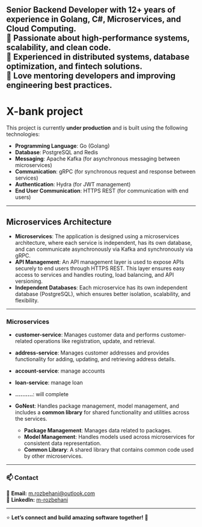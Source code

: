 
 **Senior Backend Developer** with 12+ years of experience in **Golang, C#, Microservices, and Cloud Computing**.  
🔹 Passionate about **high-performance systems, scalability, and clean code**.  
🔹 Experienced in **distributed systems, database optimization, and fintech solutions**.  
🔹 Love **mentoring developers** and improving **engineering best practices**.
---

# X-bank project

This project is currently **under production** and is built using the following technologies:

- **Programming Language**: Go (Golang)
- **Database**: PostgreSQL and Redis
- **Messaging**: Apache Kafka (for asynchronous messaging between microservices)
- **Communication**: gRPC (for synchronous request and response between services)
- **Authentication**: Hydra (for JWT management)
- **End User Communication**: HTTPS REST (for communication with end users)

---

## Microservices Architecture

- **Microservices**: The application is designed using a microservices architecture, where each service is independent, has its own database, and can communicate asynchronously via Kafka and synchronously via gRPC.
- **API Management**: An API management layer is used to expose APIs securely to end users through HTTPS REST. This layer ensures easy access to services and handles routing, load balancing, and API versioning.
- **Independent Databases**: Each microservice has its own independent database (PostgreSQL), which ensures better isolation, scalability, and flexibility.
---
### Microservices

- **customer-service**: Manages customer data and performs customer-related operations like registration, update, and retrieval.
  
- **address-service**: Manages customer addresses and provides functionality for adding, updating, and retrieving address details.
- **account-service**: manage accounts
- **loan-service**: manage loan
- **..........**: will complete 
- **GoNest**: Handles package management, model management, and includes a **common library** for shared functionality and utilities across the services.  
  - **Package Management**: Manages data related to packages.
  - **Model Management**: Handles models used across microservices for consistent data representation.
  - **Common Library**: A shared library that contains common code used by other microservices.


---
### 📫 Contact
📧 **Email:** m.rozbehani@outlook.com  
🔗 **LinkedIn:** [m-rozbehani](https://www.linkedin.com/in/m-rozbehani/)

---

⭐ **Let’s connect and build amazing software together!** 🚀  
